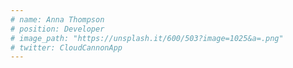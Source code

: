 ```yaml
---
# name: Anna Thompson
# position: Developer
# image_path: "https://unsplash.it/600/503?image=1025&a=.png"
# twitter: CloudCannonApp
---
```

